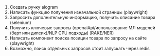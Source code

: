 1. Создать ручку aiogram
2. Написать функцию получения изначальной страницы (playwright)
3. Запросить дополнительную информацию, получить описание товара (selenium)
4. Получить ключевые запросы (openaiApi/использование МЛ моделей (берт или дипсик)/NLP CPU подходы) (RAKE/NER)
5. Написать компонент поиска позиции товара по запросу на сайте (playwright)
6. Возможно, поиск отдельных запросов стоит запускать через redis
